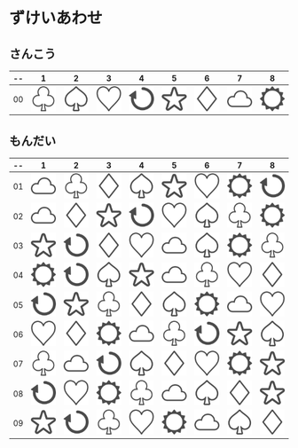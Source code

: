 # ずけいあわせ

## さんこう

|--|1|2|3|4|5|6|7|8|
|---|---|---|---|---|---|---|---|---|
|00|![](1.png)|![](2.png)|![](3.png)|![](4.png)|![](5.png)|![](6.png)|![](7.png)|![](8.png)|

## もんだい

|--|1|2|3|4|5|6|7|8|
|---|---|---|---|---|---|---|---|---|
|01|![](7.png)|![](1.png)|![](6.png)|![](2.png)|![](5.png)|![](3.png)|![](8.png)|![](4.png)|
|02|![](7.png)|![](6.png)|![](5.png)|![](4.png)|![](3.png)|![](2.png)|![](1.png)|![](8.png)|
|03|![](5.png)|![](4.png)|![](6.png)|![](3.png)|![](7.png)|![](2.png)|![](8.png)|![](1.png)|
|04|![](8.png)|![](4.png)|![](2.png)|![](5.png)|![](7.png)|![](1.png)|![](3.png)|![](6.png)|
|05|![](4.png)|![](5.png)|![](1.png)|![](6.png)|![](2.png)|![](8.png)|![](7.png)|![](3.png)|
|06|![](3.png)|![](6.png)|![](8.png)|![](7.png)|![](1.png)|![](4.png)|![](5.png)|![](2.png)|
|07|![](1.png)|![](7.png)|![](4.png)|![](2.png)|![](6.png)|![](3.png)|![](8.png)|![](5.png)|
|08|![](4.png)|![](3.png)|![](8.png)|![](1.png)|![](7.png)|![](2.png)|![](6.png)|![](5.png)|
|09|![](5.png)|![](4.png)|![](1.png)|![](3.png)|![](8.png)|![](7.png)|![](2.png)|![](6.png)|
